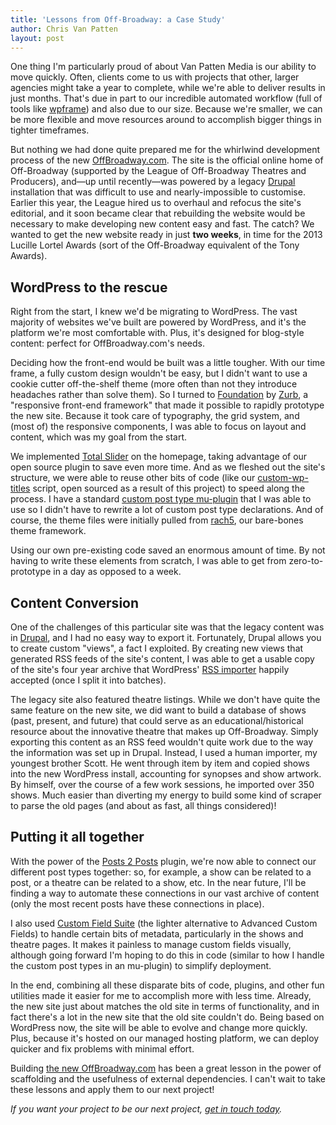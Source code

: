 ```yaml
---
title: 'Lessons from Off-Broadway: a Case Study'
author: Chris Van Patten
layout: post
---
```


One thing I'm particularly proud of about Van Patten Media is our ability to move quickly. Often, clients come to us with projects that other, larger agencies might take a year to complete, while we're able to deliver results in just months. That's due in part to our incredible automated workflow (full of tools like [wpframe](https://github.com/vanpattenmedia/wpframe)) and also due to our size. Because we're smaller, we can be more flexible and move resources around to accomplish bigger things in tighter timeframes.

But nothing we had done quite prepared me for the whirlwind development process of the new [OffBroadway.com](http://www.offbroadway.com/). The site is the official online home of Off-Broadway (supported by the League of Off-Broadway Theatres and Producers), and—up until recently—was powered by a legacy [Drupal](http://www.drupal.com/) installation that was difficult to use and nearly-impossible to customise. Earlier this year, the League hired us to overhaul and refocus the site's editorial, and it soon became clear that rebuilding the website would be necessary to make developing new content easy and fast. The catch? We wanted to get the new website ready in just **two weeks**, in time for the 2013 Lucille Lortel Awards (sort of the Off-Broadway equivalent of the Tony Awards).

## WordPress to the rescue

Right from the start, I knew we'd be migrating to WordPress. The vast majority of websites we've built are powered by WordPress, and it's the platform we're most comfortable with. Plus, it's designed for blog-style content: perfect for OffBroadway.com's needs.

Deciding how the front-end would be built was a little tougher. With our time frame, a fully custom design wouldn't be easy, but I didn't want to use a cookie cutter off-the-shelf theme (more often than not they introduce headaches rather than solve them). So I turned to [Foundation](http://foundation.zurb.com/) by [Zurb](http://zurb.com/), a "responsive front-end framework" that made it possible to rapidly prototype the new site. Because it took care of typography, the grid system, and (most of) the responsive components, I was able to focus on layout and content, which was my goal from the start.

We implemented [Total Slider](http://totalslider.com/) on the homepage, taking advantage of our open source plugin to save even more time. And as we fleshed out the site's structure, we were able to reuse other bits of code (like our [custom-wp-titles](https://github.com/vanpattenmedia/custom-wp-titles) script, open sourced as a result of this project) to speed along the process. I have a standard [custom post type mu-plugin](https://gist.github.com/chrisvanpatten/5512022) that I was able to use so I didn't have to rewrite a lot of custom post type declarations. And of course, the theme files were initially pulled from [rach5](https://github.com/vanpattenmedia/rach5), our bare-bones theme framework.

Using our own pre-existing code saved an enormous amount of time. By not having to write these elements from scratch, I was able to get from zero-to-prototype in a day as opposed to a week.

## Content Conversion

One of the challenges of this particular site was that the legacy content was in [Drupal](http://www.drupal.com/), and I had no easy way to export it. Fortunately, Drupal allows you to create custom "views", a fact I exploited. By creating new views that generated RSS feeds of the site's content, I was able to get a usable copy of the site's four year archive that WordPress' [RSS importer](http://wordpress.org/extend/plugins/rss-importer/) happily accepted (once I split it into batches).

The legacy site also featured theatre listings. While we don't have quite the same feature on the new site, we did want to build a database of shows (past, present, and future) that could serve as an educational/historical resource about the innovative theatre that makes up Off-Broadway. Simply exporting this content as an RSS feed wouldn't quite work due to the way the information was set up in Drupal. Instead, I used a human importer, my youngest brother Scott. He went through item by item and copied shows into the new WordPress install, accounting for synopses and show artwork. By himself, over the course of a few work sessions, he imported over 350 shows. Much easier than diverting my energy to build some kind of scraper to parse the old pages (and about as fast, all things considered)!

## Putting it all together

With the power of the [Posts 2 Posts](https://github.com/scribu/wp-posts-to-posts) plugin, we're now able to connect our different post types together: so, for example, a show can be related to a post, or a theatre can be related to a show, etc. In the near future, I'll be finding a way to automate these connections in our vast archive of content (only the most recent posts have these connections in place).

I also used [Custom Field Suite](https://uproot.us/) (the lighter alternative to Advanced Custom Fields) to handle certain bits of metadata, particularly in the shows and theatre pages. It makes it painless to manage custom fields visually, although going forward I'm hoping to do this in code (similar to how I handle the custom post types in an mu-plugin) to simplify deployment.

In the end, combining all these disparate bits of code, plugins, and other fun utilities made it easier for me to accomplish more with less time. Already, the new site just about matches the old site in terms of functionality, and in fact there's a lot in the new site that the old site couldn't do. Being based on WordPress now, the site will be able to evolve and change more quickly. Plus, because it's hosted on our managed hosting platform, we can deploy quicker and fix problems with minimal effort.

Building [the new OffBroadway.com](http://www.offbroadway.com/) has been a great lesson in the power of scaffolding and the usefulness of external dependencies. I can't wait to take these lessons and apply them to our next project!

_If you want your project to be our next project, [get in touch today](http://www.vanpattenmedia.com/contact/)._
